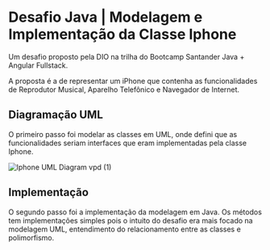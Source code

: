# Desafio Java | Modelagem e Implementação da Classe Iphone
Um desafio proposto pela DIO na trilha do Bootcamp Santander Java + Angular Fullstack.

A proposta é a de representar um iPhone que contenha as funcionalidades de Reprodutor Musical, Aparelho Telefônico e Navegador de Internet.

## Diagramação UML
O primeiro passo foi modelar as classes em UML, onde defini que as funcionalidades seriam interfaces que eram implementadas pela classe Iphone.

![Iphone UML Diagram vpd (1)](https://github.com/mikael-ayala/java-desafio-iphone/assets/106713704/75e4fcef-bfdb-40f4-a8e5-e78a5240a19f)

## Implementação
O segundo passo foi a implementação da modelagem em Java.
Os métodos tem implementações simples pois o intuito do desafio era mais focado na modelagem UML, entendimento do relacionamento entre as classes e polimorfismo.
